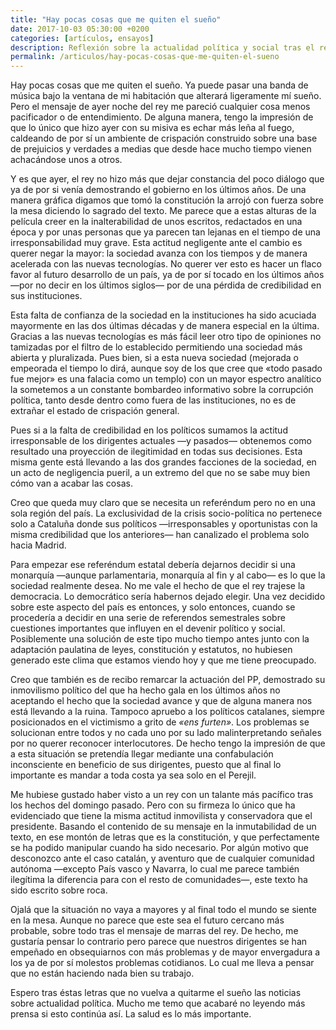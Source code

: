 ```yaml
---
title: "Hay pocas cosas que me quiten el sueño"
date: 2017-10-03 05:30:00 +0200
categories: [artículos, ensayos]
description: Reflexión sobre la actualidad política y social tras el referéndum del 1-O y el mensaje del rey.
permalink: /articulos/hay-pocas-cosas-que-me-quiten-el-sueno
---
```

Hay pocas cosas que me quiten el sueño. Ya puede pasar una banda de música bajo la ventana de mi habitación que alterará ligeramente mí sueño. Pero el mensaje de ayer noche del rey me pareció cualquier cosa menos pacificador o de entendimiento. De alguna manera, tengo la impresión de que lo único que hizo ayer con su misiva es echar más leña al fuego, caldeando de por sí un ambiente de crispación construido sobre una base de prejuicios y verdades a medias que desde hace mucho tiempo vienen achacándose unos a otros.

Y es que ayer, el rey no hizo más que dejar constancia del poco diálogo que ya de por si venía demostrando el gobierno en los últimos años. De una manera gráfica digamos que tomó la constitución la arrojó con fuerza sobre la mesa diciendo lo sagrado del texto. Me parece que a estas alturas de la película creer en la inalterabilidad de unos escritos, redactados en una época y por unas personas que ya parecen tan lejanas en el tiempo de una irresponsabilidad muy grave. Esta actitud negligente ante el cambio es querer negar la mayor: la sociedad avanza con los tiempos y de manera acelerada con las nuevas tecnologías. No querer ver esto es hacer un flaco favor al futuro desarrollo de un país, ya de por sí tocado en los últimos años —por no decir en los últimos siglos— por de una pérdida de credibilidad en sus instituciones.

Esta falta de confianza de la sociedad en la instituciones ha sido acuciada mayormente en las dos últimas décadas y de manera especial en la última. Gracias a las nuevas tecnologías es más fácil leer otro tipo de opiniones no tamizadas por el filtro de lo establecido permitiendo una sociedad más abierta y pluralizada. Pues bien, si a esta nueva sociedad (mejorada o empeorada el tiempo lo dirá, aunque soy de los que cree que «todo pasado fue mejor» es una falacia como un templo) con un mayor espectro analítico la sometemos a un constante bombardeo informativo sobre la corrupción política, tanto desde dentro como fuera de las instituciones, no es de extrañar el estado de crispación general.

Pues si a la falta de credibilidad en los políticos sumamos la actitud irresponsable de los dirigentes actuales —y pasados— obtenemos como resultado una proyección de ilegitimidad en todas sus decisiones. Esta misma gente está llevando a las dos grandes facciones de la sociedad, en un acto de negligencia pueril, a un extremo del que no se sabe muy bien cómo van a acabar las cosas. 

Creo que queda muy claro que se necesita un referéndum pero no en una sola región del país. La exclusividad de la crisis socio-política no pertenece solo a Cataluña donde sus políticos —irresponsables y oportunistas con la misma credibilidad que los anteriores— han canalizado el problema solo hacia Madrid.

Para empezar ese referéndum estatal debería dejarnos decidir si una monarquía —aunque parlamentaria, monarquía al fin y al cabo— es lo que la sociedad realmente desea. No me vale el hecho de que el rey trajese la democracia. Lo democrático sería habernos dejado elegir. Una vez decidido sobre este aspecto del país es entonces, y solo entonces, cuando se procedería a decidir en una serie de referendos semestrales sobre cuestiones importantes que influyen en el devenir político y social. Posiblemente una solución de este tipo mucho tiempo antes junto con la adaptación paulatina de leyes, constitución y estatutos, no hubiesen generado este clima que estamos viendo hoy y que me tiene preocupado.

Creo que también es de recibo remarcar la actuación del PP, demostrado su inmovilismo político del que ha hecho gala en los últimos años no aceptando el hecho que la sociedad avance y que de alguna manera nos está llevando a la ruina. Tampoco apruebo a los políticos catalanes, siempre posicionados en el victimismo a grito de _«ens furten»_. Los problemas se solucionan entre todos y no cada uno por su lado malinterpretando señales por no querer reconocer interlocutores. De hecho tengo la impresión de que a esta situación se pretendía llegar mediante una confabulación inconsciente en beneficio de sus dirigentes, puesto que al final lo importante es mandar a toda costa ya sea solo en el Perejil.

Me hubiese gustado haber visto a un rey con un talante más pacífico tras los hechos del domingo pasado. Pero con su firmeza lo único que ha evidenciado que tiene la misma actitud inmovilista y conservadora que el presidente. Basando el contenido de su mensaje en la inmutabilidad de un texto, en ese montón de letras que es la constitución, y que perfectamente se ha podido manipular cuando ha sido necesario. Por algún motivo que desconozco ante el caso catalán, y aventuro que de cualquier comunidad autónoma —excepto País vasco y Navarra, lo cual me parece también ilegítima la diferencia para con el resto de comunidades—, este texto ha sido escrito sobre roca.

Ojalá que la situación no vaya a mayores y al final todo el mundo se siente en la mesa. Aunque no parece que este sea el futuro cercano más probable, sobre todo tras el mensaje de marras del rey. De hecho, me gustaría pensar lo contrario pero parece que nuestros dirigentes se han empeñado en obsequiarnos con más problemas y de mayor envergadura a los ya de por sí molestos problemas cotidianos. Lo cual me lleva a pensar que no están haciendo nada bien su trabajo.

Espero tras éstas letras que no vuelva a quitarme el sueño las noticias sobre actualidad política. Mucho me temo que acabaré no leyendo más prensa si esto continúa así. La salud es lo más importante.
